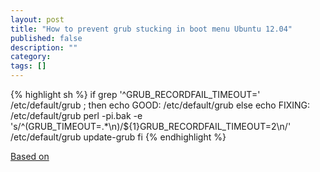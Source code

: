 ```yaml
---
layout: post
title: "How to prevent grub stucking in boot menu Ubuntu 12.04"
published: false
description: ""
category: 
tags: []
---
```


{% highlight sh %}
if grep '^GRUB_RECORDFAIL_TIMEOUT='   /etc/default/grub ; then
   echo GOOD: /etc/default/grub
else
   echo FIXING: /etc/default/grub
   perl -pi.bak -e \
      's/^(GRUB_TIMEOUT=.*\n)/${1}GRUB_RECORDFAIL_TIMEOUT=2\n/' \
      /etc/default/grub
   update-grub
fi
{% endhighlight %}

[Based on](http://serverfault.com/questions/243343/headless-ubuntu-server-machine-sometimes-stuck-at-grub-menu)
